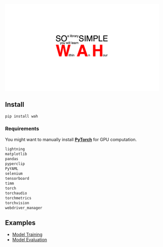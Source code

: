 ![logo](https://github.com/yupeeee/WAH/blob/main/WAH.png?raw=true)

## Install

```commandline
pip install wah
```

### Requirements

You might want to manually install [**PyTorch**](https://pytorch.org/get-started/locally/)
for GPU computation.

```text
lightning
matplotlib
pandas
pyperclip
PyYAML
selenium
tensorboard
timm
torch
torchaudio
torchmetrics
torchvision
webdriver_manager
```

## Examples

- [Model Training](https://github.com/yupeeee/WAH/tree/main/examples/model_training)
- [Model Evaluation](https://github.com/yupeeee/WAH/tree/main/examples/model_evaluation)
